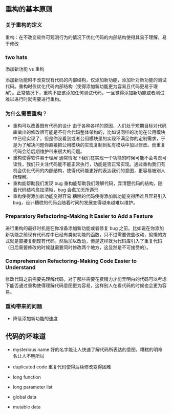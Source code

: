 ## 重构的基本原则

### 关于重构的定义

重构：在不改变软件可观测行为的情况下优化代码的内部结构使得其易于理解，易于修改

### two hats

添加新功能 vs 重构

添加新功能时不改变现有代码的内部结构，仅添加新功能，添加针对新功能的测试代码。重构时仅优化代码内部结构（使得添加新功能更为容易且代码更易于理解）。正常情况下，重构不应该添加任何测试代码。一旦觉得添加新功能或者测试难以进行时就需要进行重构。

### 为什么需要重构？

- 重构可以改善既有代码的设计
  由于各种各样的原因，人们处于短期目标对代码库做出的修改很可能是不符合代码整体架构的，比如说同样的功能在公用模块中已经实现了，但是你没看到或者公用模块里的实现不满足你的定制需求，于是为了解决问题你直接把公用模块的实现复制到私有模块中加以修改。而重复代码会给后期维护带来很大的问题。
- 重构使得软件易于理解
  通常情况下我们在实现一个功能的时候可能不会考虑可读性，我们只关注代码能不能正常执行，功能是否正常实现。通过重构我们有机会优化代码的内部结构，使得代码能更好的表达我们的意图，更容易被别人所理解。
- 重构能帮助我们发现 bug
  重构能帮助我们理解代码，弄清楚代码的结构，随着代码结构愈加清晰，bug 会愈加无所遁形
- 重构使得添加新功能变得容易
  糟糕的代码使得添加新功能变得困难且容易引入 bug，设计糟糕的代码会随着时间的发展变得越来越难以维护。

### Preparatory Refactoring-Making It Easier to Add a Feature

进行重构的最好时机是在你准备添加新功能或者修复 bug 之前。比如说在你添加新功能之前现有代码库中已经有类似功能的函数，只不过需要做些改动，偷懒的方式就是直接复制现有代码，然后加以改动，但是这样就为代码库引入了重复代码（日后需要修改的时候就需要同时修改两个地方，这显然是不可接受的）。

### Comprehension Refactoring-Making Code Easier to Understand

修改代码之前需要先理解代码，对于那些需要花费精力才能弄明白的代码可以考虑下能否通过重构使得理解代码意图更为容易，这样别人在看代码的时候也会更为容易。

### 重构带来的问题

- 降低添加新功能的速度

## 代码的坏味道

- mysterious name
  好的名字能让人快速了解代码所表达的意图，糟糕的明命名让人不明所以

- duplicated code
  重复代码使得后续修改变得困难

- long function
- long parameter list
- global data
- mutable data

